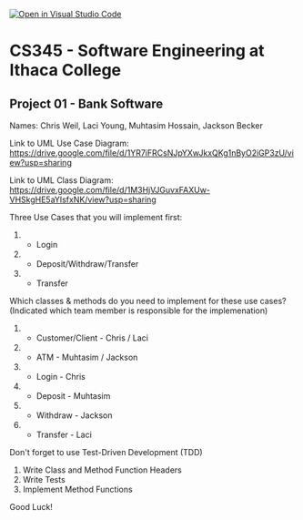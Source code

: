 [![Open in Visual Studio Code](https://classroom.github.com/assets/open-in-vscode-f059dc9a6f8d3a56e377f745f24479a46679e63a5d9fe6f495e02850cd0d8118.svg)](https://classroom.github.com/online_ide?assignment_repo_id=6983891&assignment_repo_type=AssignmentRepo)
# CS345 - Software Engineering at Ithaca College
## Project 01 - Bank Software

Names:
Chris Weil, Laci Young, Muhtasim Hossain, Jackson Becker

Link to UML Use Case Diagram:
https://drive.google.com/file/d/1YR7iFRCsNJpYXwJkxQKg1nByO2iGP3zU/view?usp=sharing

Link to UML Class Diagram:
https://drive.google.com/file/d/1M3HjVJGuvxFAXUw-VHSkgHE5aYIsfxNK/view?usp=sharing

Three Use Cases that you will implement first:
1. - Login
2. - Deposit/Withdraw/Transfer
3. - Transfer

Which classes & methods do you need to implement for these use cases?
(Indicated which team member is responsible for the implemenation)
1. - Customer/Client - Chris / Laci
2. - ATM - Muhtasim / Jackson
3. - Login - Chris
4. - Deposit - Muhtasim
5. - Withdraw - Jackson
6. - Transfer - Laci

Don't forget to use Test-Driven Development (TDD)
1. Write Class and Method Function Headers
2. Write Tests
3. Implement Method Functions

Good Luck!

